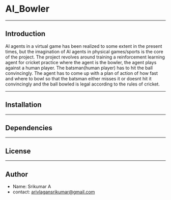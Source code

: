 # AI_Bowler
_________________________________________________________________
## Introduction
AI agents in a virtual game has been realized to some extent in the present times, but the imagination of AI agents in physical games/sports is the core of the project. The project revolves around training a reinforcement learning agent for cricket practice where the agent is the bowler, the agent plays against a human player. The batsman(human player) has to hit the ball convincingly. The agent has to come up with a plan of action of how fast and where to bowl so that the batsman either misses it or doesnt hit it convincingly and the ball bowled is legal according to the rules of cricket. 
________________________________________________________________
## Installation
___________________________________________________________________
## Dependencies
________________________________________________________________
## License
_________________________________________________________________
## Author
- Name: Srikumar A
- contact: arivlagansrikumar@gmail.com
